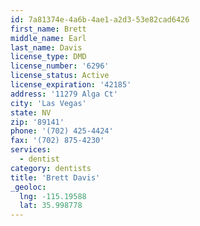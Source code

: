 ```yaml
---
id: 7a81374e-4a6b-4ae1-a2d3-53e82cad6426
first_name: Brett
middle_name: Earl
last_name: Davis
license_type: DMD
license_number: '6296'
license_status: Active
license_expiration: '42185'
address: '11279 Alga Ct'
city: 'Las Vegas'
state: NV
zip: '89141'
phone: '(702) 425-4424'
fax: '(702) 875-4230'
services:
  - dentist
category: dentists
title: 'Brett Davis'
_geoloc:
  lng: -115.19588
  lat: 35.998778
---
```


